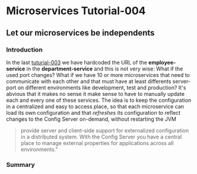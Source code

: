 # Microservices Tutorial-004
## Let our microservices be independents
### Introduction
In the last [tuturial-003](https://github.com/Meziano/tutorial-003) we have hardcoded the URL of the **employee-service** in the **department-service** and this is not very wise: What if the used port changes? What if we have 10 or more microservices that need to communicate with each other and that must have at least differents server-port on different environments like development, test and production?
It's abvious that it makes no sense it make sense to have to manually update each and every one of these services. 
The idea is to keep the configuration in a centralized and easy to access place,   so that each microservice can load its own configuration and that _refreshes_ its configuration to reflect changes to the Config Server on-demand, without restarting the JVM

> provide server and client-side support for externalized configuration
> in a distributed system. With the Config Server you have a central
> place to manage external properties for applications across all
> environments.”

### Summary
<!--stackedit_data:
eyJoaXN0b3J5IjpbMTAyNTgyNDMwMCwxODg3MDYzNDAsMTkyMD
ExNTI1Nl19
-->